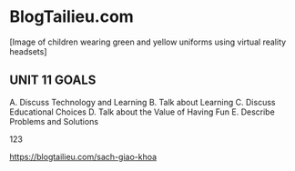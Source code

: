 # BlogTailieu.com

[Image of children wearing green and yellow uniforms using virtual reality headsets]

## UNIT 11 GOALS

A. Discuss Technology and Learning
B. Talk about Learning
C. Discuss Educational Choices
D. Talk about the Value of Having Fun
E. Describe Problems and Solutions

123

https://blogtailieu.com/sach-giao-khoa
